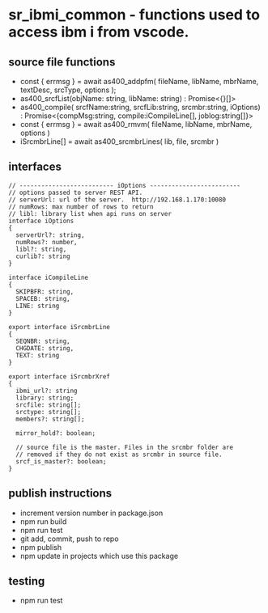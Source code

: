 # sr_ibmi_common - functions used to access ibm i from vscode.

## source file functions
* const { errmsg } = await as400_addpfm( fileName, libName, mbrName, textDesc, srcType, options );
* as400_srcfList(objName: string, libName: string) : Promise<{}[]>
* as400_compile( srcfName:string, srcfLib:string, srcmbr:string, iOptions) :
      Promise<{compMsg:string, compile:iCompileLine[], joblog:string[]}>
* const { errmsg } = await as400_rmvm( fileName, libName, mbrName, options )
* iSrcmbrLine[] = await as400_srcmbrLines( lib, file, srcmbr )

## interfaces
```
// -------------------------- iOptions -------------------------
// options passed to server REST API.
// serverUrl: url of the server.  http://192.168.1.170:10080
// numRows: max number of rows to return
// libl: library list when api runs on server
interface iOptions
{
  serverUrl?: string,
  numRows?: number,
  libl?: string,
  curlib?: string
}

interface iCompileLine
{
  SKIPBFR: string,
  SPACEB: string,
  LINE: string
}

export interface iSrcmbrLine
{
  SEQNBR: string,
  CHGDATE: string,
  TEXT: string
}

export interface iSrcmbrXref
{
  ibmi_url?: string
  library: string;
  srcfile: string[];
  srctype: string[];
  members?: string[];

  mirror_hold?: boolean;

  // source file is the master. Files in the srcmbr folder are
  // removed if they do not exist as srcmbr in source file.
  srcf_is_master?: boolean;
}
```      

## publish instructions
* increment version number in package.json
* npm run build
* npm run test
* git add, commit, push to repo
* npm publish
* npm update in projects which use this package

## testing 
* npm run test
